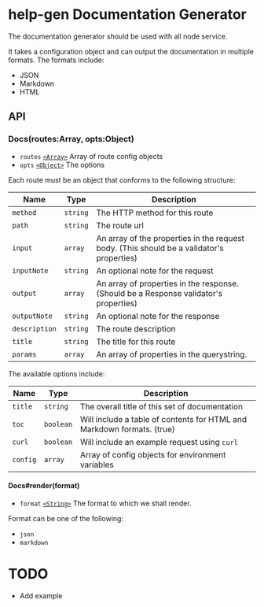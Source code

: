 # help-gen Documentation Generator

The documentation generator should be used with all node service.

It takes a configuration object and can output the documentation in multiple
formats. The formats include:

- JSON
- Markdown
- HTML


## API

### Docs(routes:Array, opts:Object)

* `routes` [`<Array>`][] Array of route config objects
* `opts` [`<Object>`][] The options

Each route must be an object that conforms to the following structure:

| Name | Type | Description |
| ---- | ---- | ----------- |
| `method` | `string` | The HTTP method for this route |
| `path` | `string` | The route url |
| `input` | `array` | An array of the properties in the request body. (This should be a validator's properties) |
| `inputNote` | `string` | An optional note for the request |
| `output` | `array` | An array of properties in the response. (Should be a Response validator's properties) |
| `outputNote` | `string` | An optional note for the response |
| `description` | `string` | The route description |
| `title` | `string` | The title for this route |
| `params` | `array` | An array of properties in the querystring. |

The available options include:

| Name | Type | Description |
| ---- | ---- | ----------- |
| `title` | `string` | The overall title of this set of documentation |
| `toc` | `boolean` | Will include a table of contents for HTML and Markdown formats. (true) |
| `curl` | `boolean` | Will include an example request using `curl` |
| `config` | `array` | Array of config objects for environment variables |

#### Docs#render(format)

* `format` [`<String>`][] The format to which we shall render.

Format can be one of the following:

- `json`
- `markdown`

# TODO

- Add example

[`<Array>`]: https://mdn.io/array
[`<Object>`]: https://mdn.io/object
[`<String>`]: https://mdn.io/string
